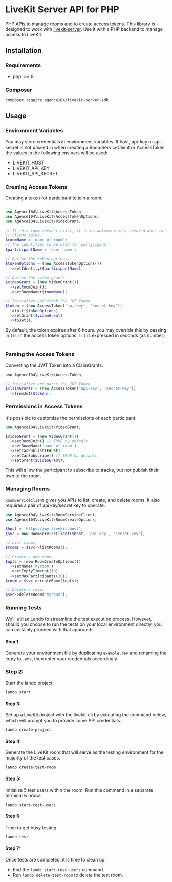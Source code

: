 # LiveKit Server API for PHP

PHP APIs to manage rooms and to create access tokens. This library is designed to work with [livekit-server](https://github.com/livekit/livekit-server). Use it with a PHP backend to manage access to LiveKit.

## Installation

### Requirements
- php: >= 8

### Composer

```
composer require agence104/livekit-server-sdk
```

## Usage

### Environment Variables
You may store credentials in environment variables. If host, api-key or api-secret is not passed in when creating a RoomServiceClient or AccessToken, the values in the following env vars will be used:

- LIVEKIT_HOST
- LIVEKIT_API_KEY
- LIVEKIT_API_SECRET

### Creating Access Tokens

Creating a token for participant to join a room.

```php

use Agence104\LiveKit\AccessToken;
use Agence104\LiveKit\AccessTokenOptions;
use Agence104\LiveKit\VideoGrant;

// If this room doesn't exist, it'll be automatically created when the first
// client joins.
$roomName = 'name-of-room';
// The identifier to be used for participant.
$participantName = 'user-name';

// Define the token options.
$tokenOptions = (new AccessTokenOptions())
  ->setIdentity($participantName);

// Define the video grants.
$videoGrant = (new VideoGrant())
  ->setRoomJoin();
  ->setRoomName($roomName);

// Initialize and fetch the JWT Token. 
$token = (new AccessToken('api-key', 'secret-key'))
  ->init($tokenOptions)
  ->setGrant($videoGrant)
  ->toJwt();

```
By default, the token expires after 6 hours. you may override this by passing in `ttl` in the access token options. `ttl` is expressed in seconds (as number) .

### Parsing the Access Tokens

Converting the JWT Token into a ClaimGrants.

```php
use Agence104\LiveKit\AccessToken;

// Initialize and parse the JWT Token. 
$claimGrants = (new AccessToken('api-key', 'secret-key'))  
  ->fromJwt($token);
```

### Permissions in Access Tokens

It's possible to customize the permissions of each participant:

```php
use Agence104\LiveKit\VideoGrant;

$videoGrant = (new VideoGrant())
  ->setRoomJoin() // TRUE by default.
  ->setRoomName('name-of-room')
  ->setCanPublish(FALSE)
  ->setCanSubscribe() // TRUE by default.
  ->setGrant($videoGrant);
```

This will allow the participant to subscribe to tracks, but not publish their own to the room.

### Managing Rooms

`RoomServiceClient` gives you APIs to list, create, and delete rooms. It also requires a pair of api key/secret key to operate.

```php
use Agence104\LiveKit\RoomServiceClient;
use Agence104\LiveKit\RoomCreateOptions;

$host = 'https://my.livekit.host';
$svc = new RoomServiceClient($host, 'api-key', 'secret-key');

// List rooms.
$rooms = $svc->listRooms();

// Create a new room.
$opts = (new RoomCreateOptions())
  ->setName('myroom')
  ->setEmptyTimeout(10)
  ->setMaxParticipants(20);
$room = $svc->createRoom($opts);

// Delete a room.
$svc->deleteRoom('myroom');
```

### Running Tests
We'll utilize Lando to streamline the test execution process. However, should you choose to run the tests on your local 
environment directly, you can certainly proceed with that approach.

#### Step 1: 
Generate your environment file by duplicating `example.dev` and renaming the copy to `.env`, then enter your credentials 
accordingly.

### Step 2:
Start the lando project.
```
lando start
```

#### Step 3:
Set up a LiveKit project with the livekit-cli by executing the command below, which will prompt you to provide some
API credentials.
```
lando create-project
```

#### Step 4:
Generate the LiveKit room that will serve as the testing environment for the majority of the test cases.
```
lando create-test-room
```

#### Step 5:
Initialize 5 test users within the room. Run this command in a separate terminal window.
```
lando start-test-users
```

#### Step 6:
Time to get busy testing.
```
lando test
```

#### Step 7:
Once tests are completed, it is time to clean up.
- End the `lando start-test-users` command.
- Run `lando delete-test-room` to delete the test room.
